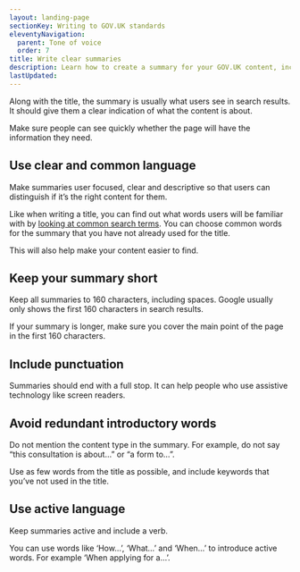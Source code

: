 ```yaml
---
layout: landing-page
sectionKey: Writing to GOV.UK standards
eleventyNavigation:
  parent: Tone of voice
  order: 7
title: Write clear summaries
description: Learn how to create a summary for your GOV.UK content, including what language to use and the recommended length.
lastUpdated:
---
```

Along with the title, the summary is usually what users see in search results. It should give them a clear indication of what the content is about. 

Make sure people can see quickly whether the page will have the information they need.

## Use clear and common language

Make summaries user focused, clear and descriptive so that users can distinguish if it’s the right content for them.

Like when writing a title, you can find out what words users will be familiar with by [looking at common search terms](/writing-to-gov-uk-standards/find-tools-resources/find-out-terms-users-searching/). You can choose common words for the summary that you have not already used for the title.

This will also help make your content easier to find.

## Keep your summary short

Keep all summaries to 160 characters, including spaces. Google usually only shows the first 160 characters in search results.

If your summary is longer, make sure you cover the main point of the page in the first 160 characters.

## Include punctuation

Summaries should end with a full stop. It can help people who use assistive technology like screen readers.

## Avoid redundant introductory words

Do not mention the content type in the summary. For example, do not say “this consultation is about…” or “a form to…”.  

Use as few words from the title as possible, and include keywords that you’ve not used in the title.

## Use active language

Keep summaries active and include a verb. 

You can use words like ‘How…’, ‘What…’ and ‘When…’ to introduce active words. For example ‘When applying for a…’.
